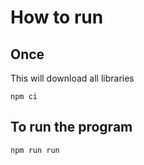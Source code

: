# How to run

## Once

This will download all libraries

```
npm ci
```

## To run the program

```
npm run run
```
